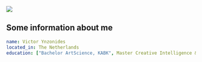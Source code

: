 <p alight="center">
  <img src = "https://capsule-render.vercel.app/api?type=blur&height=300&color=gradient&text=Hello,%20I%20am%20Victor"/>
</p>

<h2>Some information about me</h2>

```yaml
name: Victor Ynzonides
located_in: The Netherlands
education: ["Bachelor ArtScience, KABK", Master Creative Intelligence & Technology, "Leiden University",]
```
